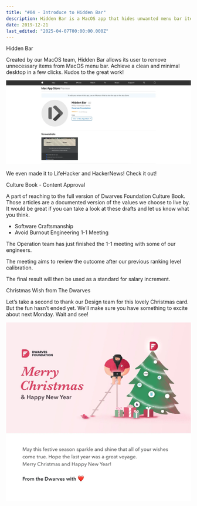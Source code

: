 ```yaml
---
title: "#04 - Introduce to Hidden Bar"
description: Hidden Bar is a MacOS app that hides unwanted menu bar items for a clean, minimal desktop, praised by LifeHacker and HackerNews.
date: 2019-12-21
last_edited: "2025-04-07T00:00:00.000Z"
---
```


Hidden Bar

Created by our MacOS team, Hidden Bar allows its user to remove unnecessary items from MacOS menu bar. Achieve a clean and minimal desktop in a few clicks. Kudos to the great work!

![](assets/notion-image-1744007182184-moy94.webp)

We even made it to LifeHacker and HackerNews! Check it out!

Culture Book - Content Approval

A part of reaching to the full version of Dwarves Foundation Culture Book. Those articles are a documented version of the values we choose to live by. It would be great if you can take a look at these drafts and let us know what you think.

- Software Craftsmanship
- Avoid Burnout
  Engineering 1-1 Meeting

The Operation team has just finished the 1-1 meeting with some of our engineers.

The meeting aims to review the outcome after our previous ranking level calibration.

The final result will then be used as a standard for salary increment.

Christmas Wish from The Dwarves

Let’s take a second to thank our Design team for this lovely Christmas card. But the fun hasn’t ended yet. We’ll make sure you have something to excite about next Monday. Wait and see!

![](assets/notion-image-1744007182341-8dwbi.webp)
